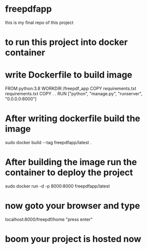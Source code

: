 # freepdfapp
this is my final repo of this project


# to run this project into docker container 

# write Dockerfile to build image

FROM python:3.8
WORKDIR /freepdf_app
COPY requirements.txt requirements.txt
COPY . .
RUN ["python", "manage.py", "runserver", "0.0.0.0:8000"]

# After writing dockerfile build the image

sudo docker build --tag freepdfapp/latest .

# After building the image run the container to deploy the project

sudo docker run -d -p 8000:8000 freepdfapp/latest

# now goto your browser and type

localhost:8000/freepdf/home  "press enter"

# boom your project is hosted now
